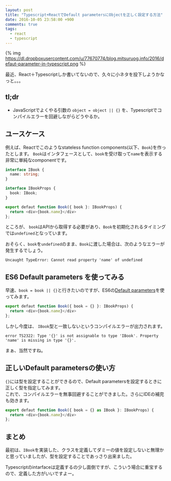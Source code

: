 ```yaml
---
layout: post
title: "Typescript+ReactでDefault parametersにObjectを正しく設定する方法"
date: 2016-10-05 23:58:00 +900
comments: true
tags:
  - react
  - typescript
---
```


{% img https://dl.dropboxusercontent.com/u/77670774/blog.mitsuruog.info/2016/defaut-parameter-in-typescript.png %}

最近、React＋Typescriptしか書いてないので、久々に小ネタを投下しようかなっと。。。

<!-- more -->

## tl;dr

- JavaScriptでよくやる引数の `object = object || {}` を、Typescriptでコンパイルエラーを回避しながらどうやるか。
 
## ユースケース

例えば、Reactでこのようなstateless function components(以下、`Book`)を作ったとします。
`Book`はインタフェースとして、`book`を受け取って`name`を表示する非常に単純なcomponentです。

```ts
interface IBook {
  name: string;
}

interface IBookProps {
  book: IBook;
}

export defaut function Book({ book }: IBookProps) {
  return <div>{book.name}</div>
};
```

ところが、 `book`はAPIから取得する必要があり、`Book`を初期化されるタイミングでは`undefined`となっています。

おそらく、`book`を`undefined`のまま、`Book`に渡した場合は、次のようなエラーが発生するでしょう。

```
Uncaught TypeError: Cannot read property 'name' of undefined
```

## ES6 Default parameters を使ってみる

早速、`book = book || {}`と行きたいのですが、ES6の[Default parameters](https://developer.mozilla.org/en/docs/Web/JavaScript/Reference/Functions/Default_parameters)を使ってみます。

```ts
export defaut function Book({ book = {} }: IBookProps) {
  return <div>{book.name}</div>
};
```

しかし今度は、 `IBook`型と一致しないというコンパイルエラーが出力されます。

```
error TS2322: Type '{}' is not assignable to type 'IBook'. Property 'name' is missing in type '{}'.
```

まぁ、当然ですね。

## 正しいDefault parametersの使い方

`{}`には型を設定することができるので、Default parametersを設定するときに正しく型を指定してみます。  
これで、コンパイルエラーを無事回避することができました。さらにIDEの補完も効きます。

```ts
export defaut function Book({ book = {} as IBook }: IBookProps) {
  return <div>{book.name}</div>
};
```

## まとめ

最初は、`IBook`を実装した、クラスを定義してダミーの値を設定しないと無理かと思っていましたが、型を設定することであっさり出来ました。

Typescriptのintarfaceは定義するの少し面倒ですが、こういう場合に重宝するので、定義した方がいいですよー。